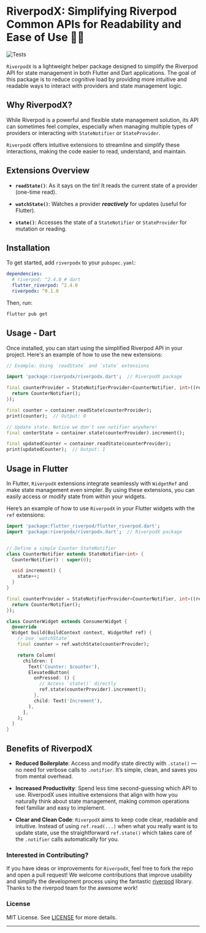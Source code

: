 # RiverpodX: Simplifying Riverpod Common APIs for Readability and Ease of Use 🚀🔥

![Tests](https://github.com/mr-ragman/riverpodx/actions/workflows/test.yml/badge.svg)

`RiverpodX` is a lightweight helper package designed to simplify the Riverpod API for state management in both Flutter and Dart applications. The goal of this package is to reduce cognitive load by providing more intuitive and readable ways to interact with providers and state management logic.

## Why RiverpodX?

While Riverpod is a powerful and flexible state management solution, its API can sometimes feel complex, especially when managing multiple types of providers or interacting with `StateNotifier` or `StateProvider`. 

`RiverpodX` offers intuitive extensions to streamline and simplify these interactions, making the code easier to read, understand, and maintain.

## Extensions Overview

- **`readState()`**: As it says on the tin! It reads the current state of a provider (one-time read).

- **`watchState()`**: Watches a provider _**reactively**_ for updates (useful for Flutter).

- **`state()`**: Accesses the state of a `StateNotifier` or `StateProvider` for mutation or reading.


## Installation

To get started, add `riverpodx` to your `pubspec.yaml`:

```yaml
dependencies:
  # riverpod: ^2.4.0 # dart
  flutter_riverpod: ^2.4.0
  riverpodx: ^0.1.0
```

Then, run:

```bash
flutter pub get
```

## Usage - Dart

Once installed, you can start using the simplified Riverpod API in your project. Here's an example of how to use the new extensions:

```dart
// Example: Using `readState` and `state` extensions

import 'package:riverpodx/riverpodx.dart';  // RiverpodX package 

final counterProvider = StateNotifierProvider<CounterNotifier, int>((ref) {
  return CounterNotifier();
});

final counter = container.readState(counterProvider);
print(counter);  // Output: 0

// Update state. Notice we don't see notifier anywhere!
final conterState = container.state(counterProvider).increment();

final updatedCounter = container.readState(counterProvider);
print(updatedCounter);  // Output: 1
```

## Usage in Flutter

In Flutter, `RiverpodX` extensions integrate seamlessly with `WidgetRef` and make state management even simpler. By using these extensions, you can easily access or modify state from within your widgets.

Here’s an example of how to use `RiverpodX` in your Flutter widgets with the `ref` extensions:

```dart
import 'package:flutter_riverpod/flutter_riverpod.dart';
import 'package:riverpodx/riverpodx.dart';  // RiverpodX package 


// Define a simple Counter StateNotifier
class CounterNotifier extends StateNotifier<int> {
  CounterNotifier() : super(0);

  void increment() {
    state++;
  }
}

final counterProvider = StateNotifierProvider<CounterNotifier, int>((ref) {
  return CounterNotifier();
});

class CounterWidget extends ConsumerWidget {
  @override
  Widget build(BuildContext context, WidgetRef ref) {
    // Use `watchState`
    final counter = ref.watchState(counterProvider);

    return Column(
      children: [
        Text('Counter: $counter'),
        ElevatedButton(
          onPressed: () {
            // Access `state()` directly
            ref.state(counterProvider).increment();
          },
          child: Text('Increment'),
        ),
      ],
    );
  }
}
```

## Benefits of RiverpodX

- **Reduced Boilerplate**: Access and modify state directly with `.state()` — no need for verbose calls to `.notifier`. It’s simple, clean, and saves you from mental overhead.
  
- **Increased Productivity**: Spend less time second-guessing which API to use. RiverpodX uses intuitive extensions that align with how you naturally think about state management, making common operations feel familiar and easy to implement.

- **Clear and Clean Code**: `RiverpodX` aims to keep code clear, readable and intuitive. Instead of using `ref.read(...)` when what you really want is to update state, use the straightforward `ref.state()` which takes care of the `.notifier` calls automatically for you.

### Interested in Contributing?

If you have ideas or improvements for `RiverpodX`, feel free to fork the repo and open a pull request! We welcome contributions that improve usability and simplify the development process using the fantastic [riverpod](https://riverpod.dev/) library. Thanks to the riverpod team for the awesome work!

### License

MIT License. See [LICENSE](LICENSE) for more details.

---
